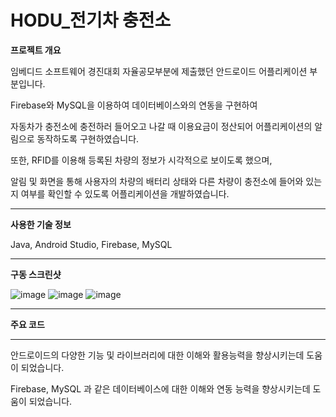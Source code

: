 # HODU_전기차 충전소


**프로젝트 개요**

임베디드 소프트웨어 경진대회 자율공모부분에 제출했던 안드로이드 어플리케이션 부분입니다.

Firebase와 MySQL을 이용하여 데이터베이스와의 연동을 구현하여 

자동차가 충전소에 충전하러 들어오고 나갈 때 이용요금이 정산되어 어플리케이션의 알림으로 동작하도록 구현하였습니다. 

또한, RFID를 이용해 등록된 차량의 정보가 시각적으로 보이도록 했으며, 

알림 및 화면을 통해 사용자의 차량의 배터리 상태와 다른 차량이 충전소에 들어와 있는지 여부를 확인할 수 있도록 어플리케이션을 개발하였습니다.


--------------------------------------------------------

**사용한 기술 정보**

Java, Android Studio, Firebase, MySQL

--------------------------------------------------------

**구동 스크린샷**

![image](https://github.com/GH1014/HODU_Parking_Station/assets/95550744/adbe7517-ce97-464b-8967-c08f97b36947)
![image](https://github.com/GH1014/HODU_Parking_Station/assets/95550744/7f03f9a8-2720-4d2a-a790-312d9947c8f3)
![image](https://github.com/GH1014/HODU_Parking_Station/assets/95550744/d588c263-2fe0-4a70-ba0d-3b8834c240dc)

--------------------------------------------------------

**주요 코드**

--------------------------------------------------------

안드로이드의 다양한 기능 및 라이브러리에 대한 이해와 활용능력을 향상시키는데 도움이 되었습니다.

Firebase, MySQL 과 같은 데이터베이스에 대한 이해와 연동 능력을 향상시키는데 도움이 되었습니다.
